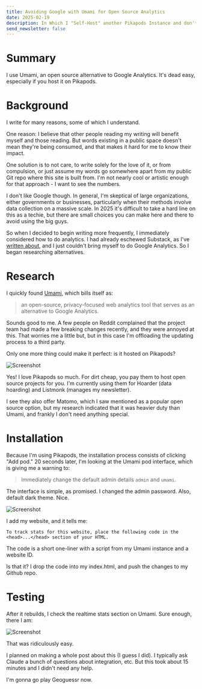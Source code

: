 ```yaml
---
title: Avoiding Google with Umami for Open Source Analytics
date: 2025-02-19
description: In Which I "Self-Host" another Pikapods Instance and don't even need AI
send_newsletter: false
---
```

# Summary

I use Umami, an open source alternative to Google Analytics. It's dead easy, especially if you host it on Pikapods.
# Background

I write for many reasons, some of which I understand.

One reason: I believe that other people reading my writing will benefit myself and those reading. But words existing in a public space doesn't mean they're being consumed, and that makes it hard for me to know their impact.

One solution is to not care, to write solely for the love of it, or from compulsion, or just assume my words go somewhere apart from my public Git repo where this site is built from. I'm not nearly cool or artistic enough for that approach - I want to see the numbers.

I don't like Google though. In general, I'm skeptical of large organizations, either governments or businesses, particularly when their methods involve data collection on a massive scale. In 2025 it's difficult to take a hard line on this as a techie, but there are small choices you can make here and there to avoid using the big guys.

So when I decided to begin writing more frequently, I immediately considered how to do analytics. I had already eschewed Substack, as I've [written about](https://sampatt.com/blog/2025-02-18-Listmonk), and I just couldn't bring myself to do Google Analytics. So I began researching alternatives.
# Research

I quickly found [Umami](https://umami.is/docs), which bills itself as:

> an open-source, privacy-focused web analytics tool that serves as an alternative to Google Analytics.

Sounds good to me. A few people on Reddit complained that the project team had made a few breaking changes recently, and they were annoyed at this. That worries me a little but, but in this case I'm offloading the updating process to a third party.

Only one more thing could make it perfect: is it hosted on Pikapods?

![Screenshot](https://cdn.jsdelivr.net/gh/sampatt/media@main/posts/2025-02-19-Umami/image/2025-02-18-15-16.png)


Yes! I love Pikapods so much. For dirt cheap, you pay them to host open source projects for you. I'm currently using them for Hoarder (data hoarding) and Listmonk (manages my newsletter).

I see they also offer Matomo, which I saw mentioned as a popular open source option, but my research indicated that it was heavier duty than Umami, and frankly I don't need anything special.

# Installation

Because I'm using Pikapods, the installation process consists of clicking "Add pod." 20 seconds later, I'm looking at the Umami pod interface, which is giving me a warning to:

>Immediately change the default admin details `admin` and `umami`.

The interface is simple, as promised. I changed the admin password. Also, default dark theme. Nice.

![Screenshot](https://cdn.jsdelivr.net/gh/sampatt/media@main/posts/2025-02-19-Umami/image/2025-02-18-15-34.png)

I add my website, and it tells me:

`To track stats for this website, place the following code in the <head>...</head> section of your HTML.`

The code is a short one-liner with a script from my Umami instance and a website ID.

Is that it? I drop the code into my index.html, and push the changes to my Github repo.

# Testing

After it rebuilds, I check the realtime stats section on Umami. Sure enough, there I am:

![Screenshot](https://cdn.jsdelivr.net/gh/sampatt/media@main/posts/2025-02-19-Umami/image/2025-02-18-15-40.png)

That was ridiculously easy.

I planned on making a whole post about this (I guess I did). I typically ask Claude a bunch of questions about integration, etc. But this took about 15 minutes and I didn't need any help.

I'm gonna go play Geoguessr now.